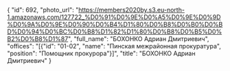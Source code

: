 {
    "id": 692,
    "photo_url": "https://members2020by.s3.eu-north-1.amazonaws.com/127722_%D0%91%D0%9E%D0%A5%D0%9E%D0%9D%D0%9A%D0%9E%D0%90%D0%B4%D1%80%D0%B8%D0%B0%D0%BD%D0%94%D0%BC%D0%B8%D1%82%D1%80%D0%B8%D0%B5%D0%B2%D0%B8%D1%87",
    "full_name": "БОХОНКО Адриан Дмитриевич",
    "offices": "[{\"id\": \"01-02\", \"name\": \"Пинская межрайонная прокуратура\", \"position\": \"Помощник прокурора\"}]",
    "title": "БОХОНКО Адриан Дмитриевич"
}